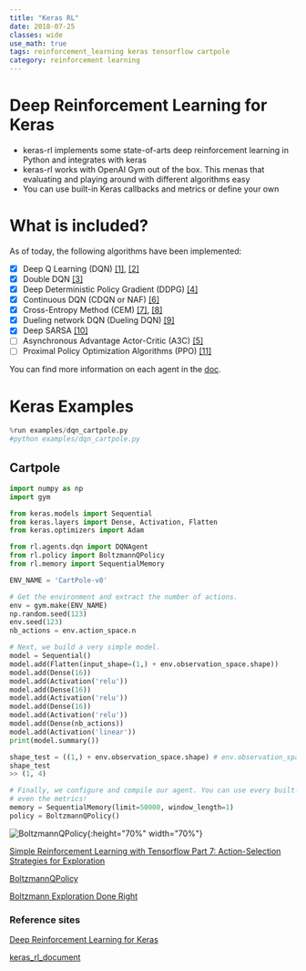 ```yaml
---
title: "Keras RL"
date: 2018-07-25
classes: wide
use_math: true
tags: reinforcement_learning keras tensorflow cartpole
category: reinforcement learning
---
```


# Deep Reinforcement Learning for Keras
- keras-rl implements some state-of-arts deep reinforcement learning in Python and integrates with keras
- keras-rl works with OpenAI Gym out of the box. This menas that evaluating and playing around with different algorithms easy
- You can use built-in Keras callbacks and metrics or define your own

# What is included?
As of today, the following algorithms have been implemented:

- [x] Deep Q Learning (DQN) [[1]](http://arxiv.org/abs/1312.5602), [[2]](https://www.nature.com/articles/nature14236)
- [x] Double DQN [[3]](http://arxiv.org/abs/1509.06461)
- [x] Deep Deterministic Policy Gradient (DDPG) [[4]](http://arxiv.org/abs/1509.02971)
- [x] Continuous DQN (CDQN or NAF) [[6]](http://arxiv.org/abs/1603.00748)
- [x] Cross-Entropy Method (CEM) [[7]](http://learning.mpi-sws.org/mlss2016/slides/2016-MLSS-RL.pdf), [[8]](http://citeseerx.ist.psu.edu/viewdoc/download?doi=10.1.1.81.6579&rep=rep1&type=pdf)
- [x] Dueling network DQN (Dueling DQN) [[9]](https://arxiv.org/abs/1511.06581)
- [x] Deep SARSA [[10]](http://people.inf.elte.hu/lorincz/Files/RL_2006/SuttonBook.pdf)
- [ ] Asynchronous Advantage Actor-Critic (A3C) [[5]](http://arxiv.org/abs/1602.01783)
- [ ] Proximal Policy Optimization Algorithms (PPO) [[11]](https://arxiv.org/abs/1707.06347)

You can find more information on each agent in the [doc](http://keras-rl.readthedocs.io/en/latest/agents/overview/).



# Keras Examples
```python
%run examples/dqn_cartpole.py
#python examples/dqn_cartpole.py
```
## Cartpole
```python
import numpy as np
import gym

from keras.models import Sequential
from keras.layers import Dense, Activation, Flatten
from keras.optimizers import Adam

from rl.agents.dqn import DQNAgent
from rl.policy import BoltzmannQPolicy
from rl.memory import SequentialMemory

ENV_NAME = 'CartPole-v0'

# Get the environment and extract the number of actions.
env = gym.make(ENV_NAME)
np.random.seed(123)
env.seed(123)
nb_actions = env.action_space.n

# Next, we build a very simple model.
model = Sequential()
model.add(Flatten(input_shape=(1,) + env.observation_space.shape))
model.add(Dense(16))
model.add(Activation('relu'))
model.add(Dense(16))
model.add(Activation('relu'))
model.add(Dense(16))
model.add(Activation('relu'))
model.add(Dense(nb_actions))
model.add(Activation('linear'))
print(model.summary())

```

```python
shape_test = ((1,) + env.observation_space.shape) # env.observation_space.shape (4)
shape_test
>> (1, 4)
```

```python
# Finally, we configure and compile our agent. You can use every built-in Keras optimizer and
# even the metrics!
memory = SequentialMemory(limit=50000, window_length=1)
policy = BoltzmannQPolicy()
```

![BoltzmannQPolicy](../../pictures/keras_rl/BoltzmannQPolicy.png){:height="70%" width="70%"}


[Simple Reinforcement Learning with Tensorflow Part 7: Action-Selection Strategies for Exploration](https://medium.com/emergent-future/simple-reinforcement-learning-with-tensorflow-part-7-action-selection-strategies-for-exploration-d3a97b7cceaf)

[BoltzmannQPolicy](https://www.cs.cmu.edu/afs/cs/academic/class/15381-s07/www/slides/050107reinforcementLearning1.pdf)

[Boltzmann Exploration Done Right](https://arxiv.org/pdf/1705.10257.pdf)


### Reference sites
[Deep Reinforcement Learning for Keras](https://github.com/keras-rl/keras-rl)

[keras_rl_document](keras-rl.readthedocs.org)
